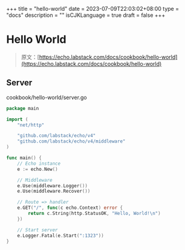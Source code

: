 +++
title = "hello-world"
date = 2023-07-09T22:03:02+08:00
type = "docs"
description = ""
isCJKLanguage = true
draft = false
+++

# Hello World

> 原文：[https://echo.labstack.com/docs/cookbook/hello-world](https://echo.labstack.com/docs/cookbook/hello-world)

## Server

cookbook/hello-world/server.go

```go
package main

import (
	"net/http"

	"github.com/labstack/echo/v4"
	"github.com/labstack/echo/v4/middleware"
)

func main() {
	// Echo instance
	e := echo.New()

	// Middleware
	e.Use(middleware.Logger())
	e.Use(middleware.Recover())

	// Route => handler
	e.GET("/", func(c echo.Context) error {
		return c.String(http.StatusOK, "Hello, World!\n")
	})

	// Start server
	e.Logger.Fatal(e.Start(":1323"))
}
```